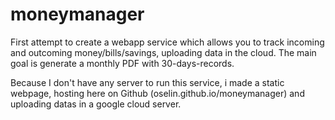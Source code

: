 # moneymanager


First attempt to create a webapp service which allows you to track incoming and outcoming money/bills/savings, uploading data in the cloud. The main goal is generate a monthly PDF with 30-days-records.

Because I don't have any server to run this service, i made a static webpage, hosting here on Github (oselin.github.io/moneymanager) and uploading datas in a google cloud server.
